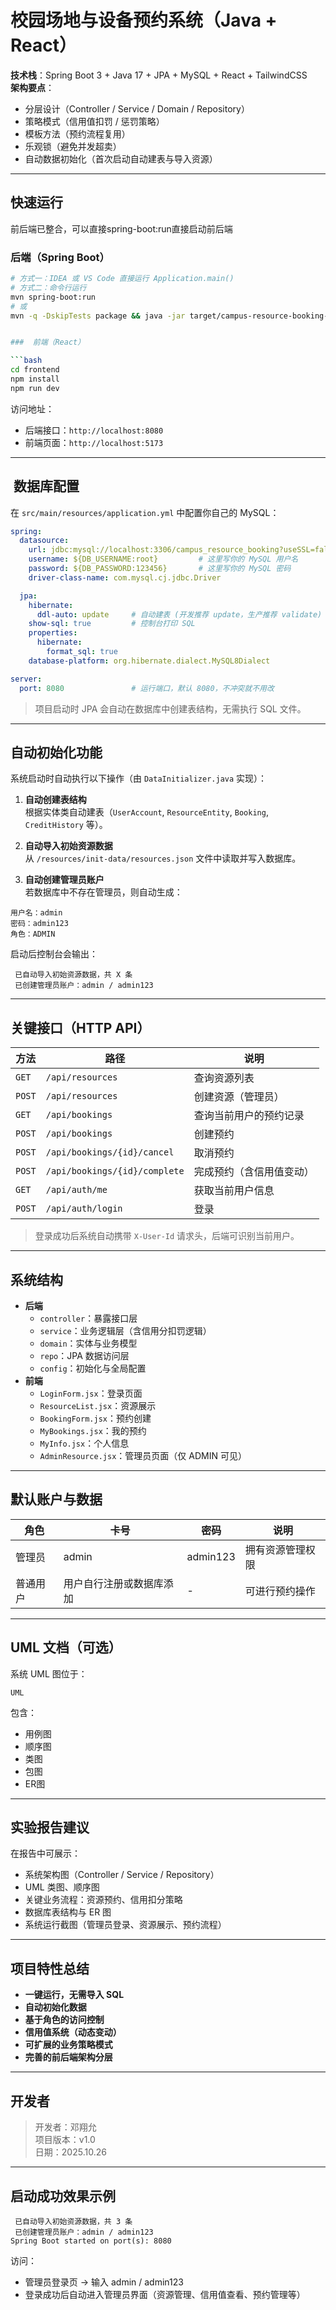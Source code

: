 #  校园场地与设备预约系统（Java + React）

**技术栈**：Spring Boot 3 + Java 17 + JPA + MySQL + React + TailwindCSS  
**架构要点**：
- 分层设计（Controller / Service / Domain / Repository）
- 策略模式（信用值扣罚 / 惩罚策略）
- 模板方法（预约流程复用）
- 乐观锁（避免并发超卖）
- 自动数据初始化（首次启动自动建表与导入资源）

---

##  快速运行
前后端已整合，可以直接spring-boot:run直接启动前后端

###  后端（Spring Boot）

```bash
# 方式一：IDEA 或 VS Code 直接运行 Application.main()
# 方式二：命令行运行
mvn spring-boot:run
# 或
mvn -q -DskipTests package && java -jar target/campus-resource-booking-0.1.0.jar


###  前端（React）

```bash
cd frontend
npm install
npm run dev
```

访问地址：
- 后端接口：`http://localhost:8080`
- 前端页面：`http://localhost:5173`

---

##  ️ 数据库配置

在 `src/main/resources/application.yml` 中配置你自己的 MySQL：

```yaml
spring:
  datasource:
    url: jdbc:mysql://localhost:3306/campus_resource_booking?useSSL=false&serverTimezone=Asia/Shanghai&allowPublicKeyRetrieval=true
    username: ${DB_USERNAME:root}         # 这里写你的 MySQL 用户名
    password: ${DB_PASSWORD:123456}       # 这里写你的 MySQL 密码
    driver-class-name: com.mysql.cj.jdbc.Driver

  jpa:
    hibernate:
      ddl-auto: update     # 自动建表 (开发推荐 update，生产推荐 validate)
    show-sql: true         # 控制台打印 SQL
    properties:
      hibernate:
        format_sql: true
    database-platform: org.hibernate.dialect.MySQL8Dialect

server:
  port: 8080               # 运行端口，默认 8080，不冲突就不用改
```

>  项目启动时 JPA 会自动在数据库中创建表结构，无需执行 SQL 文件。

---

##  自动初始化功能

系统启动时自动执行以下操作（由 `DataInitializer.java` 实现）：

1.  **自动创建表结构**  
   根据实体类自动建表（`UserAccount`, `ResourceEntity`, `Booking`, `CreditHistory` 等）。

2.  **自动导入初始资源数据**  
   从 `/resources/init-data/resources.json` 文件中读取并写入数据库。

3.  **自动创建管理员账户**  
   若数据库中不存在管理员，则自动生成：
   ```
   用户名：admin
   密码：admin123
   角色：ADMIN
   ```

启动后控制台会输出：
```
 已自动导入初始资源数据，共 X 条
 已创建管理员账户：admin / admin123
```

---

##  关键接口（HTTP API）

| 方法 | 路径 | 说明 |
|------|------|------|
| `GET` | `/api/resources` | 查询资源列表 |
| `POST` | `/api/resources` | 创建资源（管理员） |
| `GET` | `/api/bookings` | 查询当前用户的预约记录 |
| `POST` | `/api/bookings` | 创建预约 |
| `POST` | `/api/bookings/{id}/cancel` | 取消预约 |
| `POST` | `/api/bookings/{id}/complete` | 完成预约（含信用值变动） |
| `GET` | `/api/auth/me` | 获取当前用户信息 |
| `POST` | `/api/auth/login` | 登录 |

> 登录成功后系统自动携带 `X-User-Id` 请求头，后端可识别当前用户。

---

##  系统结构

- **后端**
    - `controller`：暴露接口层
    - `service`：业务逻辑层（含信用分扣罚逻辑）
    - `domain`：实体与业务模型
    - `repo`：JPA 数据访问层
    - `config`：初始化与全局配置
- **前端**
    - `LoginForm.jsx`：登录页面
    - `ResourceList.jsx`：资源展示
    - `BookingForm.jsx`：预约创建
    - `MyBookings.jsx`：我的预约
    - `MyInfo.jsx`：个人信息
    - `AdminResource.jsx`：管理员页面（仅 ADMIN 可见）

---

##  默认账户与数据

| 角色 | 卡号 | 密码 | 说明 |
|------|------|------|------|
| 管理员 | admin | admin123 | 拥有资源管理权限 |
| 普通用户 | 用户自行注册或数据库添加 | - | 可进行预约操作 |

---

##  UML 文档（可选）

系统 UML 图位于：
```
UML
```

包含：
- 用例图
- 顺序图
- 类图
- 包图
- ER图


---

##  实验报告建议

在报告中可展示：
- 系统架构图（Controller / Service / Repository）
- UML 类图、顺序图
- 关键业务流程：资源预约、信用扣分策略
- 数据库表结构与 ER 图
- 系统运行截图（管理员登录、资源展示、预约流程）

---

##  项目特性总结

-  **一键运行，无需导入 SQL**
-  **自动初始化数据**
-  **基于角色的访问控制**
-  **信用值系统（动态变动）**
-  **可扩展的业务策略模式**
-  **完善的前后端架构分层**

---

## 开发者

> 开发者：邓翔允  
> 项目版本：v1.0  
> 日期：2025.10.26

---

##  启动成功效果示例

```
 已自动导入初始资源数据，共 3 条
 已创建管理员账户：admin / admin123
Spring Boot started on port(s): 8080
```

访问：
- 管理员登录页 → 输入 admin / admin123
- 登录成功后自动进入管理员界面（资源管理、信用值查看、预约管理等）
```



